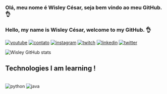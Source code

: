 
### Olá, meu nome é Wisley César, seja bem vindo ao meu GitHub.👌
### Hello, my name is Wisley César, welcome to my GitHub. 👌
[![youtube](https://img.shields.io/badge/YouTube-FF0000?style=for-the-badge&logo=youtube&logoColor=white)](https://www.youtube.com/channel/UChlSJua8teUwNC-Z1fEXLwg)
[![contato](https://img.shields.io/badge/Gmail-D14836?style=for-the-badge&logo=gmail&logoColor=white)](https://mail.google.com/mail/u/0/#inbox)
[![instagram](https://img.shields.io/badge/Instagram-E4405F?style=for-the-badge&logo=instagram&logoColor=white)](https://www.instagram.com/_wisley__/?hl=pt-br)
[![twitch](https://img.shields.io/badge/Twitch-9146FF?style=for-the-badge&logo=twitch&logoColor=white)](https://www.twitch.tv/wczimm)
[![linkedin](https://img.shields.io/badge/LinkedIn-0077B5?style=for-the-badge&logo=linkedin&logoColor=white)](https://www.linkedin.com/in/wisley-c%C3%A9sar-b4b555255/)
[![twitter](https://img.shields.io/badge/Twitter-1DA1F2?style=for-the-badge&logo=twitter&logoColor=white)](https://twitter.com/WisleyCesar0)

![Wisley GitHub stats](https://github-readme-stats.vercel.app/api?username=Wisley-cesar&show_icons=true&theme=dracula)

##  Technologies I am learning !
<div style= "diplay: inclide_block"><br/>
    <img align= "center" alt= "python"src="https://img.shields.io/badge/Python-3776AB?style=for-the-badge&logo=python&logoColor=white" />
     <img align= "center" alt= "java"src="https://img.shields.io/badge/Java-ED8B00?style=for-the-badge&logo=openjdk&logoColor=white" />
     

</div>

